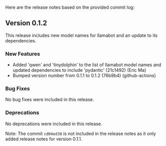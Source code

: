 Here are the release notes based on the provided commit log:

## Version 0.1.2

This release includes new model names for llamabot and an update to its dependencies.

### New Features

- Added 'qwen' and 'tinydolphin' to the list of llamabot model names and updated dependencies to include 'pydantic' (21c1492) (Eric Ma)
- Bumped version number from 0.1.1 to 0.1.2 (76b9b4) (github-actions)

### Bug Fixes

No bug fixes were included in this release.

### Deprecations

No deprecations were included in this release.

Note: The commit `cd04ed38` is not included in the release notes as it only added release notes for version 0.1.1.
